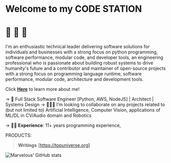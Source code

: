 # Welcome to my **CODE STATION** 

# 🦄 🦄 🦄

I'm an enthusiastic technical leader delivering software solutions for individuals and businesses with a strong focus on python programming, software performance, modular code, and developer tools, an engineering professional who is passionate about building robust systems to drive humanity's future and a contributor and maintainer of open-source projects with a strong focus on programming language runtime, software performance, modular code, architecture and development tools.

Click <b><a href="http://bit.ly/solomonmarvel97">Here</a></b> to learn more about me!

-> 🦄 Full Stack Software Engineer [Python, AWS, NodeJS] | Architect | Systems Design
-> 👩🏽‍💻 I’m looking to collaborate on any projects related to (but not limited to) Artificial Intelligence, Computer Vision, applications of ML/DL in CV/Audio domain and Robotics

-> 👷🏾 **Experience**: 11+ years programming experience,


PRODUCTS:

> **Writings** [https://topuniverse.org]

![Marvelous' GitHub stats](https://github-readme-stats.vercel.app/api?username=solomonmarvel97&count_private=true)
